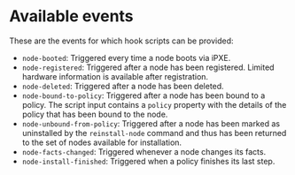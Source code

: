 # Available events

These are the events for which hook scripts can be provided:

-   `node-booted`: Triggered every time a node boots via iPXE.
-   `node-registered`: Triggered after a node has been registered. Limited hardware information is available after registration.
-   `node-deleted`: Triggered after a node has been deleted.
-   `node-bound-to-policy`: Triggered after a node has been bound to a policy. The script input contains a `policy` property with the details of the policy that has been bound to the node.
-   `node-unbound-from-policy`: Triggered after a node has been marked as uninstalled by the `reinstall-node` command and thus has been returned to the set of nodes available for installation.
-   `node-facts-changed`: Triggered whenever a node changes its facts.
-   `node-install-finished`: Triggered when a policy finishes its last step.

